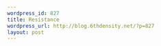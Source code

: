 ```yaml
--- 
wordpress_id: 827
title: Resistance
wordpress_url: http://blog.6thdensity.net/?p=827
layout: post
---
```

<p align=center><object width="425" height="355"><param name="movie" value="http://www.youtube.com/v/07ip9LDH7JU&rel=1"></param><param name="wmode" value="transparent"></param><embed src="http://www.youtube.com/v/07ip9LDH7JU&rel=1" type="application/x-shockwave-flash" wmode="transparent" width="425" height="355"></embed></object></p>
